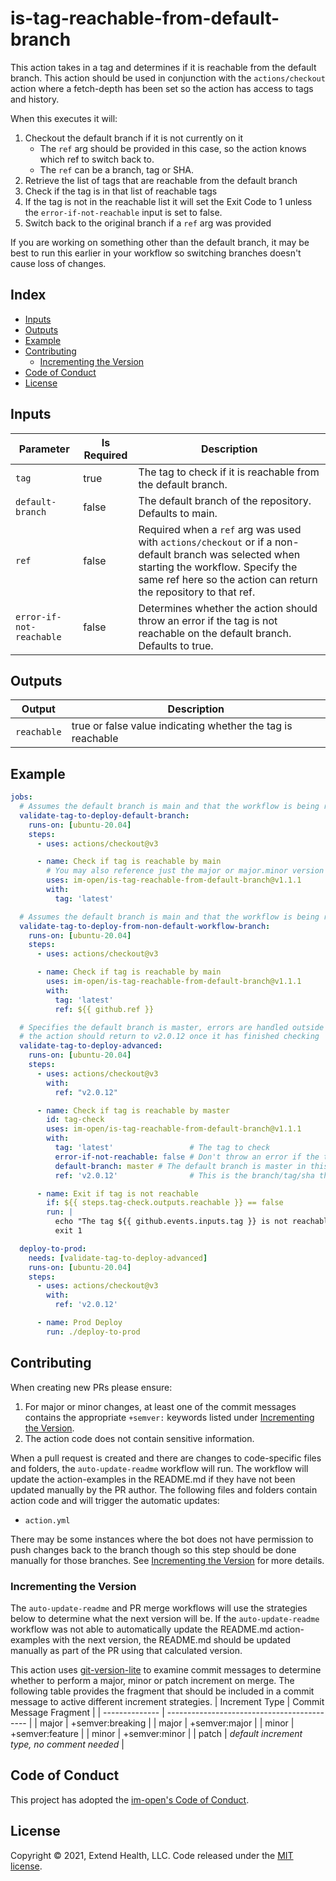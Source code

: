 # is-tag-reachable-from-default-branch

This action takes in a tag and determines if it is reachable from the default branch. This action should be used in conjunction with the `actions/checkout` action where a fetch-depth has been set so the action has access to tags and history.

When this executes it will:

1. Checkout the default branch if it is not currently on it
   - The `ref` arg should be provided in this case, so the action knows which ref to switch back to.
   - The `ref` can be a branch, tag or SHA.
2. Retrieve the list of tags that are reachable from the default branch
3. Check if the tag is in that list of reachable tags
4. If the tag is not in the reachable list it will set the Exit Code to 1 unless the `error-if-not-reachable` input is set to false.
5. Switch back to the original branch if a `ref` arg was provided

If you are working on something other than the default branch, it may be best to run this earlier in your workflow so switching branches doesn't cause loss of changes.

## Index

- [Inputs](#inputs)
- [Outputs](#outputs)
- [Example](#example)
- [Contributing](#contributing)
  - [Incrementing the Version](#incrementing-the-version)
- [Code of Conduct](#code-of-conduct)
- [License](#license)

## Inputs

| Parameter                | Is Required | Description                                                                                                                                                                                                   |
| ------------------------ | ----------- | ------------------------------------------------------------------------------------------------------------------------------------------------------------------------------------------------------------- |
| `tag`                    | true        | The tag to check if it is reachable from the default branch.                                                                                                                                                  |
| `default-branch`         | false       | The default branch of the repository. Defaults to main.                                                                                                                                                       |
| `ref`                    | false       | Required when a `ref` arg was used with `actions/checkout` or if a non-default branch was selected when starting the workflow. Specify the same ref here so the action can return the repository to that ref. |
| `error-if-not-reachable` | false       | Determines whether the action should throw an error if the tag is not reachable on the default branch. Defaults to true.                                                                                      |

## Outputs

| Output      | Description                                                 |
| ----------- | ----------------------------------------------------------- |
| `reachable` | true or false value indicating whether the tag is reachable |

## Example

```yml
jobs:
  # Assumes the default branch is main and that the workflow is being run from the main branch
  validate-tag-to-deploy-default-branch:
    runs-on: [ubuntu-20.04]
    steps:
      - uses: actions/checkout@v3

      - name: Check if tag is reachable by main
        # You may also reference just the major or major.minor version
        uses: im-open/is-tag-reachable-from-default-branch@v1.1.1
        with:
          tag: 'latest'

  # Assumes the default branch is main and that the workflow is being run from a non-default branch
  validate-tag-to-deploy-from-non-default-workflow-branch:
    runs-on: [ubuntu-20.04]
    steps:
      - uses: actions/checkout@v3

      - name: Check if tag is reachable by main
        uses: im-open/is-tag-reachable-from-default-branch@v1.1.1
        with:
          tag: 'latest'
          ref: ${{ github.ref }}

  # Specifies the default branch is master, errors are handled outside the workflow and that
  # the action should return to v2.0.12 once it has finished checking
  validate-tag-to-deploy-advanced:
    runs-on: [ubuntu-20.04]
    steps:
      - uses: actions/checkout@v3
        with:
          ref: "v2.0.12"

      - name: Check if tag is reachable by master
        id: tag-check
        uses: im-open/is-tag-reachable-from-default-branch@v1.1.1
        with:
          tag: 'latest'                 # The tag to check
          error-if-not-reachable: false # Don't throw an error if the tag is not reachable
          default-branch: master # The default branch is master in this case, not main
          ref: 'v2.0.12'                # This is the branch/tag/sha that has been checked out

      - name: Exit if tag is not reachable
        if: ${{ steps.tag-check.outputs.reachable }} == false
        run: |
          echo "The tag ${{ github.events.inputs.tag }} is not reachable on the default branch"
          exit 1

  deploy-to-prod:
    needs: [validate-tag-to-deploy-advanced]
    runs-on: [ubuntu-20.04]
    steps:
      - uses: actions/checkout@v3
        with:
          ref: 'v2.0.12'

      - name: Prod Deploy
        run: ./deploy-to-prod
```

## Contributing

When creating new PRs please ensure:

1. For major or minor changes, at least one of the commit messages contains the appropriate `+semver:` keywords listed under [Incrementing the Version](#incrementing-the-version).
1. The action code does not contain sensitive information.

When a pull request is created and there are changes to code-specific files and folders, the `auto-update-readme` workflow will run.  The workflow will update the action-examples in the README.md if they have not been updated manually by the PR author. The following files and folders contain action code and will trigger the automatic updates:

- `action.yml`

There may be some instances where the bot does not have permission to push changes back to the branch though so this step should be done manually for those branches. See [Incrementing the Version](#incrementing-the-version) for more details.

### Incrementing the Version

The `auto-update-readme` and PR merge workflows will use the strategies below to determine what the next version will be.  If the `auto-update-readme` workflow was not able to automatically update the README.md action-examples with the next version, the README.md should be updated manually as part of the PR using that calculated version.

This action uses [git-version-lite] to examine commit messages to determine whether to perform a major, minor or patch increment on merge. The following table provides the fragment that should be included in a commit message to active different increment strategies.
| Increment Type | Commit Message Fragment |
| -------------- | ------------------------------------------- |
| major | +semver:breaking |
| major | +semver:major |
| minor | +semver:feature |
| minor | +semver:minor |
| patch | _default increment type, no comment needed_ |

## Code of Conduct

This project has adopted the [im-open's Code of Conduct](https://github.com/im-open/.github/blob/master/CODE_OF_CONDUCT.md).

## License

Copyright &copy; 2021, Extend Health, LLC. Code released under the [MIT license](LICENSE).

[git-version-lite]: https://github.com/im-open/git-version-lite
